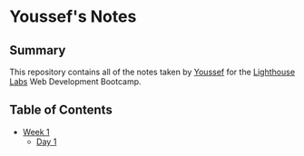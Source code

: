 # Youssef's Notes
## Summary 

This repository contains all of the notes taken by [Youssef](https://github.com/youssefrag) for the [Lighthouse Labs](https://www.lighthouselabs.ca/) Web Development Bootcamp.

## Table of Contents

* [Week 1](/Week_1)
  * [Day 1](/Week_1/Day_1)
